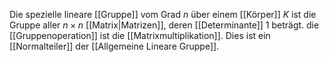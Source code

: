 Die spezielle lineare [[Gruppe]] vom Grad $n$ über einem [[Körper]] $K$ ist die Gruppe aller $n\times n$ [[Matrix|Matrizen]], deren [[Determinante]] 1 beträgt. die [[Gruppenoperation]] ist die [[Matrixmultiplikation]]. Dies ist ein [[Normalteiler]] der [[Allgemeine Lineare Gruppe]].